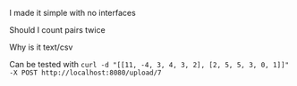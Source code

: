 
I made it simple with no interfaces

Should I count pairs twice

Why is it text/csv

Can be tested with
`curl -d "[[11, -4, 3, 4, 3, 2], [2, 5, 5, 3, 0, 1]]" -X POST http://localhost:8080/upload/7`